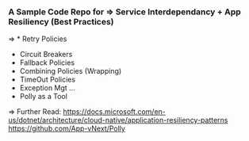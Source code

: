 ### A Sample Code Repo for => Service Interdependancy + App Resiliency (Best Practices)
=> * Retry Policies
   * Circuit Breakers
   * Fallback Policies
   * Combining Policies (Wrapping)
   * TimeOut Policies
   * Exception Mgt ...
   * Polly as a Tool
   
 => Further Read:
 https://docs.microsoft.com/en-us/dotnet/architecture/cloud-native/application-resiliency-patterns
 https://github.com/App-vNext/Polly

